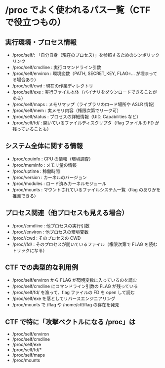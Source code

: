 # /proc でよく使われるパス一覧（CTF で役立つもの）

## 実行環境・プロセス情報

- /proc/self/: 「自分自身（現在のプロセス）」を参照するためのシンボリックリンク
- /proc/self/cmdline : 実行コマンドライン引数
- /proc/self/environ : 環境変数（PATH, SECRET_KEY, FLAG=... が埋まってる場合あり）
- /proc/self/cwd : 現在の作業ディレクトリ
- /proc/self/exe : 実行ファイル本体（バイナリをダウンロードできることがある）
- /proc/self/maps : メモリマップ（ライブラリのロード場所や ASLR 情報）
- /proc/self/mem : 実メモリ内容（権限次第でリーク可）
- /proc/self/status : プロセスの詳細情報（UID, Capabilities など）
- /proc/self/fd/ : 開いているファイルディスクリプタ（flag ファイルの FD が残っていることも）

## システム全体に関する情報

- /proc/cpuinfo : CPU の情報（環境調査）
- /proc/meminfo : メモリ量の情報
- /proc/uptime : 稼働時間
- /proc/version : カーネルのバージョン
- /proc/modules : ロード済みカーネルモジュール
- /proc/mounts : マウントされているファイルシステム一覧（flag のありかを推測できる）

## プロセス関連（他プロセスも見える場合）

- /proc/<PID>/cmdline : 他プロセスの実行引数
- /proc/<PID>/environ : 他プロセスの環境変数
- /proc/<PID>/cwd : そのプロセスの CWD
- /proc/<PID>/fd/ : そのプロセスが開いているファイル（権限次第で FLAG を読むトリックになる）

## CTF での典型的な利用例

- /proc/self/environ から FLAG が環境変数に入っているのを読む
- /proc/self/cmdline にコマンドライン引数の FLAG が残っている
- /proc/self/fd/ を漁って、flag ファイルの FD を open して読む
- /proc/self/exe を落としてリバースエンジニアリング
- /proc/mounts で /flag や /home/ctf/flag の存在を発見

## CTF で特に「攻撃ベクトルになる /proc」は

- /proc/self/environ
- /proc/self/cmdline
- /proc/self/exe
- /proc/self/fd/*
- /proc/self/maps
- /proc/mounts
